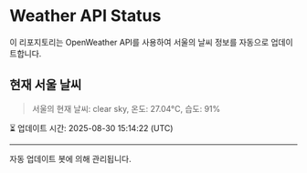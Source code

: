 
# Weather API Status

이 리포지토리는 OpenWeather API를 사용하여 서울의 날씨 정보를 자동으로 업데이트합니다.

## 현재 서울 날씨
> 서울의 현재 날씨: clear sky, 온도: 27.04°C, 습도: 91%

⏳ 업데이트 시간: 2025-08-30 15:14:22 (UTC)

---
자동 업데이트 봇에 의해 관리됩니다.
